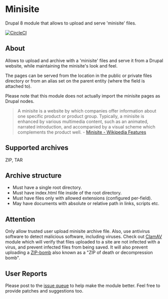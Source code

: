 Minisite
========
Drupal 8 module that allows to upload and serve 'minisite' files.

[![CircleCI](https://circleci.com/gh/salsadigitalauorg/minisite.svg?style=svg&circle-token=fd691d0f6736c1fb3e232c4d5f7d3fcd3fd12524)](https://circleci.com/gh/salsadigitalauorg/minisite)

About
-----
Allows to upload and archive with a 'minisite' files and serve it from a 
Drupal website, while maintaining the minisite's look and feel. 

The pages can be served from the location in the public or private files 
directory or from an alias set on the parent entity (where the field is attached
to). 

Please note that this module does not actually import the minisite pages as 
Drupal nodes.

> A minisite is a website by which companies offer information about one 
specific product or product group. Typically, a minisite is enhanced by 
various multimedia content, such as an animated, narrated introduction, 
and accompanied by a visual scheme which complements the product 
well. - [Minisite - Wikipedia Features](https://en.wikipedia.org/wiki/Minisite)

Supported archives
------------------
ZIP, TAR

Archive structure
-----------------
- Must have a single root directory.
- Must have index.html file inside of the root directory.
- Must have files only with allowed extensions (configured per-field).
- May have documents with absolute or relative path in links, scripts etc.

Attention
---------
Only allow trusted user upload minisite archive file. Also, use antivirus 
software to detect malicious software, including viruses. 
Check out [ClamAV](https://www.drupal.org/project/clamav) module which will 
verify that files uploaded to a site are not infected with a virus, and prevent
infected files from being saved. It will also prevent uploading a 
[ZIP-bomb](https://en.wikipedia.org/wiki/Zip_bomb) also known as a "ZIP of 
death or decompression bomb".

User Reports
------------
Please post to the [issue queue](https://www.drupal.org/project/issues/minisite) 
to help make the module better. Feel free to provide patches and suggestions 
too.
